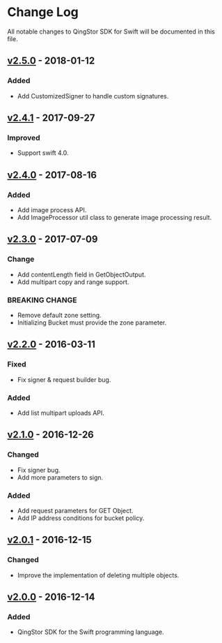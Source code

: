 # Change Log
All notable changes to QingStor SDK for Swift will be documented in this file.

## [v2.5.0] - 2018-01-12

### Added
- Add CustomizedSigner to handle custom signatures.

## [v2.4.1] - 2017-09-27

### Improved
- Support swift 4.0.

## [v2.4.0] - 2017-08-16

### Added
- Add image process API.
- Add ImageProcessor util class to generate image processing result.

## [v2.3.0] - 2017-07-09

### Change
- Add contentLength field in GetObjectOutput.
- Add multipart copy and range support.

### BREAKING CHANGE
- Remove default zone setting.
- Initializing Bucket must provide the zone parameter.

## [v2.2.0] - 2016-03-11

### Fixed
- Fix signer & request builder bug.

### Added
- Add list multipart uploads API.

## [v2.1.0] - 2016-12-26

### Changed
- Fix signer bug.
- Add more parameters to sign.

### Added
- Add request parameters for GET Object.
- Add IP address conditions for bucket policy.

## [v2.0.1] - 2016-12-15

### Changed
- Improve the implementation of deleting multiple objects.

## [v2.0.0] - 2016-12-14

### Added
- QingStor SDK for the Swift programming language.

[v2.5.0]: https://github.com/yunify/qingstor-sdk-swift/compare/v2.4.1...v2.5.0
[v2.4.1]: https://github.com/yunify/qingstor-sdk-swift/compare/v2.4.0...v2.4.1
[v2.4.0]: https://github.com/yunify/qingstor-sdk-swift/compare/v2.3.0...v2.4.0
[v2.3.0]: https://github.com/yunify/qingstor-sdk-swift/compare/v2.2.0...v2.3.0
[v2.2.0]: https://github.com/yunify/qingstor-sdk-swift/compare/v2.1.0...v2.2.0
[v2.1.0]: https://github.com/yunify/qingstor-sdk-swift/compare/v2.0.1...v2.1.0
[v2.0.1]: https://github.com/yunify/qingstor-sdk-swift/compare/v2.0.0...v2.0.1
[v2.0.0]: https://github.com/yunify/qingstor-sdk-swift/compare/v2.0.0...v2.0.0
